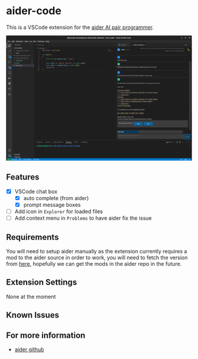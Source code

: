 # aider-code

This is a VSCode extension for the [aider AI pair programmer](https://github.com/Aider-AI/aider). 

![screenshot](docs/images/aider_chat.png)

## Features

 - [X] VSCode chat box
   - [x] auto complete (from aider)
   - [x] prompt message boxes
 - [ ] Add icon in `Explorer` for loaded files
 - [ ] Add context menu in `Problems` to have aider fix the issue

## Requirements

You will need to setup aider manually as the extension currently requires a mod to the aider source in order to work, you will need to fetch the version from [here](https://github.com/caseymcc/aider/tree/command_io), hopefully we can get the mods in the aider repo in the future.

## Extension Settings

None at the moment

## Known Issues


## For more information

* [aider github](https://github.com/Aider-AI/aider)

